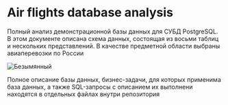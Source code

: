 # Air flights database analysis

Полный анализ демонстрационной базы данных для СУБД PostgreSQL. В этом документе
описана схема данных, состоящая из восьми таблиц и нескольких представлений. В качестве
предметной области выбраны авиаперевозки по России

![Безымянный](https://user-images.githubusercontent.com/124151898/218076914-8908190b-d7d8-49ce-9031-f644b71b93c7.png)

Полное описание базы данных, бизнес-задачи, для которых применима база данных, а также SQL-запросы с описанием их выполнени находятся в отдельных файлах внутри репозитория
